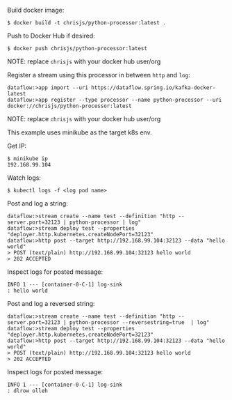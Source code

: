 Build docker image:

`$ docker build -t chrisjs/python-processor:latest .`

Push to Docker Hub if desired:

`$ docker push chrisjs/python-processor:latest`

NOTE: replace `chrisjs` with your docker hub user/org


Register a stream using this processor in between `http` and `log`:

```
dataflow:>app import --uri https://dataflow.spring.io/kafka-docker-latest
dataflow:>app register --type processor --name python-processor --uri docker://chrisjs/python-processor:latest
```

NOTE: replace `chrisjs` with your docker hub user/org

This example uses minikube as the target k8s env.

Get IP:

```
$ minikube ip
192.168.99.104
```

Watch logs:

```
$ kubectl logs -f <log pod name>
```

Post and log a string:

```
dataflow:>stream create --name test --definition "http --server.port=32123 | python-processor | log"
dataflow:>stream deploy test --properties "deployer.http.kubernetes.createNodePort=32123"
dataflow:>http post --target http://192.168.99.104:32123 --data "hello world"
> POST (text/plain) http://192.168.99.104:32123 hello world
> 202 ACCEPTED
```

Inspect logs for posted message:

```
INFO 1 --- [container-0-C-1] log-sink                                 : hello world
```

Post and log a reversed string:

```
dataflow:>stream create --name test --definition "http --server.port=32123 | python-processor --reversestring=true  | log"
dataflow:>stream deploy test --properties "deployer.http.kubernetes.createNodePort=32123"
dataflow:>http post --target http://192.168.99.104:32123 --data "hello world"
> POST (text/plain) http://192.168.99.104:32123 hello world
> 202 ACCEPTED
```

Inspect logs for posted message:

```
INFO 1 --- [container-0-C-1] log-sink                                 : dlrow olleh
```

